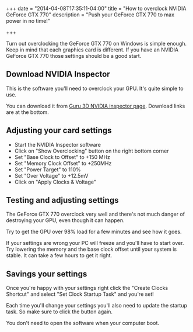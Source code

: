 +++
date = "2014-04-08T17:35:11-04:00"
title = "How to overclock NVIDIA GeForce GTX 770"
description = "Push your GeForce GTX 770 to max power in no time!"

+++

Turn out overclocking the GeForce GTX 770 on Windows is simple enough. Keep in mind that each graphics card is different. If you have an NVIDIA GeForce GTX 770 those settings should be a good start.

## Download NVIDIA Inspector

This is the software you'll need to overclock your GPU. It's quite simple to use.

You can download it from [Guru 3D NVIDIA inspector page](http://www.guru3d.com/files_details/nvidia_inspector_download.html). Download links are at the bottom.

## Adjusting your card settings

* Start the NVIDIA Inspector software
* Click on "Show Overclocking" button on the right bottom corner
* Set "Base Clock to Offset" to +150 MHz
* Set "Memory Clock Offset" to +250MHz
* Set "Power Target" to 110%
* Set "Over Voltage" to +12.5mV
* Click on "Apply Clocks & Voltage"

## Testing and adjusting settings

The GeForce GTX 770 overclock very well and there's not much danger of destroying your GPU, even though it can happen.

Try to get the GPU over 98% load for a few minutes and see how it goes.

If your settings are wrong your PC will freeze and you'll have to start over. Try lowering the memory and the base clock offset until your system is stable. It can take a few hours to get it right.

## Savings your settings

Once you're happy with your settings right click the "Create Clocks Shortcut" and select "Set Clock Startup Task" and you're set!

Each time you'll change your settings you'll also need to update the startup task. So make sure to click the button again.

You don't need to open the software when your computer boot.
